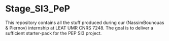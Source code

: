 # Stage_SI3_PeP
This repository contains all the stuff produced during our (NassimBounouas &amp; Piernov) internship at LEAT UMR CNRS 7248. The goal is to deliver a sufficient starter-pack for the PEP SI3 project.
